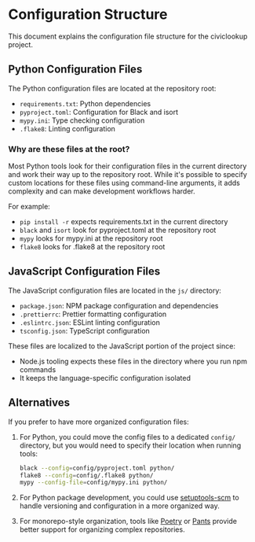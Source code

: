# Configuration Structure

This document explains the configuration file structure for the civiclookup project.

## Python Configuration Files

The Python configuration files are located at the repository root:

- `requirements.txt`: Python dependencies
- `pyproject.toml`: Configuration for Black and isort
- `mypy.ini`: Type checking configuration
- `.flake8`: Linting configuration

### Why are these files at the root?

Most Python tools look for their configuration files in the current directory and work their way up to the repository root. While it's possible to specify custom locations for these files using command-line arguments, it adds complexity and can make development workflows harder.

For example:
- `pip install -r` expects requirements.txt in the current directory
- `black` and `isort` look for pyproject.toml at the repository root
- `mypy` looks for mypy.ini at the repository root
- `flake8` looks for .flake8 at the repository root

## JavaScript Configuration Files

The JavaScript configuration files are located in the `js/` directory:

- `package.json`: NPM package configuration and dependencies
- `.prettierrc`: Prettier formatting configuration
- `.eslintrc.json`: ESLint linting configuration
- `tsconfig.json`: TypeScript configuration

These files are localized to the JavaScript portion of the project since:
- Node.js tooling expects these files in the directory where you run npm commands
- It keeps the language-specific configuration isolated

## Alternatives

If you prefer to have more organized configuration files:

1. For Python, you could move the config files to a dedicated `config/` directory, but you would need to specify their location when running tools:
   ```bash
   black --config=config/pyproject.toml python/
   flake8 --config=config/.flake8 python/
   mypy --config-file=config/mypy.ini python/
   ```

2. For Python package development, you could use [setuptools-scm](https://github.com/pypa/setuptools_scm) to handle versioning and configuration in a more organized way.

3. For monorepo-style organization, tools like [Poetry](https://python-poetry.org/) or [Pants](https://www.pantsbuild.org/) provide better support for organizing complex repositories.